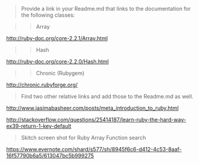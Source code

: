 > Provide a link in your Readme.md that links to the documentation for the following classes:

>> Array

http://ruby-doc.org/core-2.2.1/Array.html

>> Hash

http://ruby-doc.org/core-2.2.0/Hash.html

>> Chronic (Rubygem)

http://chronic.rubyforge.org/

> Find two other relative links and add those to the Readme.md as well.

http://www.jasimabasheer.com/posts/meta_introduction_to_ruby.html

http://stackoverflow.com/questions/25414187/learn-ruby-the-hard-way-ex39-return-1-key-default

> Skitch screen shot for Ruby Array Function search

https://www.evernote.com/shard/s577/sh/8945f6c6-d412-4c53-8aaf-16f57790b6a5/613047bc5b999275

